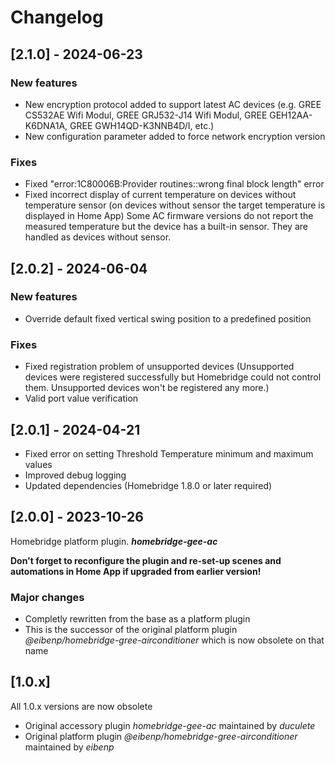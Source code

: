 # Changelog

## [2.1.0] - 2024-06-23

### New features

- New encryption protocol added to support latest AC devices (e.g. GREE CS532AE Wifi Modul, GREE GRJ532-J14 Wifi Modul, GREE GEH12AA-K6DNA1A, GREE GWH14QD-K3NNB4D/I, etc.)
- New configuration parameter added to force network encryption version

### Fixes

- Fixed "error:1C80006B:Provider routines::wrong final block length" error
- Fixed incorrect display of current temperature on devices without temperature sensor (on devices without sensor the target temperature is displayed in Home App)
  Some AC firmware versions do not report the measured temperature but the device has a built-in sensor. They are handled as devices without sensor.

## [2.0.2] - 2024-06-04

### New features

- Override default fixed vertical swing position to a predefined position

### Fixes

- Fixed registration problem of unsupported devices (Unsupported devices were registered successfully
  but Homebridge could not control them. Unsupported devices won't be registered any more.)
- Valid port value verification

## [2.0.1] - 2024-04-21

- Fixed error on setting Threshold Temperature minimum and maximum values
- Improved debug logging
- Updated dependencies (Homebridge 1.8.0 or later required)

## [2.0.0] - 2023-10-26

Homebridge platform plugin. **_homebridge-gee-ac_**

**Don't forget to reconfigure the plugin and re-set-up scenes and automations in Home App if upgraded from earlier version!**

### Major changes

- Completly rewritten from the base as a platform plugin
- This is the successor of the original platform plugin _@eibenp/homebridge-gree-airconditioner_ which is now obsolete on that name

## [1.0.x]

All 1.0.x versions are now obsolete

- Original accessory plugin _homebridge-gee-ac_ maintained by _duculete_
- Original platform plugin _@eibenp/homebridge-gree-airconditioner_ maintained by _eibenp_